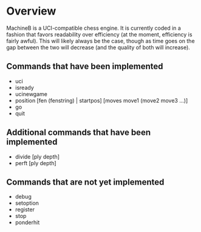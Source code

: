 Overview
========
MachineB is a UCI-compatible chess engine. It is currently coded in a fashion that favors readability over efficiency (at the moment, efficiency is fairly awful). This will likely always be the case, though as time goes on the gap between the two will decrease (and the quality of both will increase).




Commands that have been implemented
------------------------------------
* uci
* isready
* ucinewgame
* position [fen (fenstring) | startpos] [moves move1 (move2 move3 ...)]
* go
* quit




Additional commands that have been implemented
-----------------------------------------------
* divide [ply depth]
* perft [ply depth]




Commands that are not yet implemented
--------------------------------------
* debug
* setoption
* register
* stop
* ponderhit